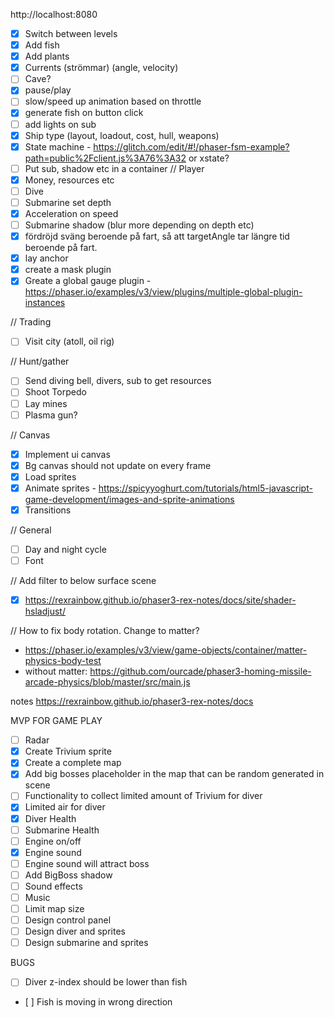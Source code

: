 http://localhost:8080

- [x] Switch between levels
- [x] Add fish
- [x] Add plants
- [x] Currents (strömmar) (angle, velocity)
- [ ] Cave?
- [x] pause/play
- [ ] slow/speed up animation based on throttle
- [x] generate fish on button click
- [ ] add lights on sub
- [x] Ship type (layout, loadout, cost, hull, weapons)
- [x] State machine - https://glitch.com/edit/#!/phaser-fsm-example?path=public%2Fclient.js%3A76%3A32 or xstate?
- [ ] Put sub, shadow etc in a container
// Player
- [x] Money, resources etc
- [ ] Dive
- [ ] Submarine set depth
- [x] Acceleration on speed
- [ ] Submarine shadow (blur more depending on depth etc)
- [x] fördröjd sväng beroende på fart, så att targetAngle tar längre tid beroende på fart.
- [x] lay anchor
- [x] create a mask plugin
- [x] Greate a global gauge plugin - https://phaser.io/examples/v3/view/plugins/multiple-global-plugin-instances

// Trading
- [ ] Visit city (atoll, oil rig)

// Hunt/gather
- [ ] Send diving bell, divers, sub to get resources
- [ ] Shoot Torpedo
- [ ] Lay mines
- [ ] Plasma gun?

// Canvas
- [x] Implement ui canvas
- [x] Bg canvas should not update on every frame
- [x] Load sprites
- [x] Animate sprites - https://spicyyoghurt.com/tutorials/html5-javascript-game-development/images-and-sprite-animations
- [x] Transitions

// General
- [ ] Day and night cycle
- [ ] Font

// Add filter to below surface scene
- [x] https://rexrainbow.github.io/phaser3-rex-notes/docs/site/shader-hsladjust/

// How to fix body rotation. Change to matter?
- https://phaser.io/examples/v3/view/game-objects/container/matter-physics-body-test
- without matter: https://github.com/ourcade/phaser3-homing-missile-arcade-physics/blob/master/src/main.js

notes
https://rexrainbow.github.io/phaser3-rex-notes/docs


MVP FOR GAME PLAY
- [ ] Radar
- [x] Create Trivium sprite
- [x] Create a complete map
- [x] Add big bosses placeholder in the map that can be random generated in scene
- [ ] Functionality to collect limited amount of Trivium for diver
- [x] Limited air for diver
- [x] Diver Health
- [ ] Submarine Health
- [ ] Engine on/off
- [x] Engine sound
- [ ] Engine sound will attract boss
- [ ] Add BigBoss shadow
- [ ] Sound effects
- [ ] Music
- [ ] Limit map size
- [ ] Design control panel
- [ ] Design diver and sprites
- [ ] Design submarine and sprites

BUGS
- [ ] Diver z-index should be lower than fish
- [ ] Fish is moving in wrong direction